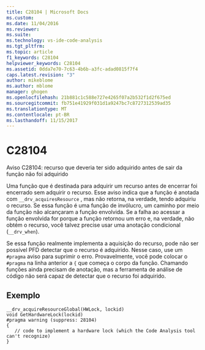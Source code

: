 ```yaml
---
title: C28104 | Microsoft Docs
ms.custom: 
ms.date: 11/04/2016
ms.reviewer: 
ms.suite: 
ms.technology: vs-ide-code-analysis
ms.tgt_pltfrm: 
ms.topic: article
f1_keywords: C28104
helpviewer_keywords: C28104
ms.assetid: 0dda7e70-7c63-4b6b-a3fc-adad0815f7f4
caps.latest.revision: "3"
author: mikeblome
ms.author: mblome
manager: ghogen
ms.openlocfilehash: 21b881c1c588e727e4265f07a2b532f1d2f675ed
ms.sourcegitcommit: fb751e41929f031d1a9247bc7c8727312539ad35
ms.translationtype: MT
ms.contentlocale: pt-BR
ms.lasthandoff: 11/15/2017
---
```

# <a name="c28104"></a>C28104
Aviso C28104: recurso que deveria ter sido adquirido antes de sair da função não foi adquirido  
  
 Uma função que é destinada para adquirir um recurso antes de encerrar foi encerrado sem adquirir o recurso. Esse aviso indica que a função é anotada com `__drv_acquiresResource` , mas não retorna, na verdade, tendo adquiriu o recurso. Se essa função é uma função de invólucro, um caminho por meio da função não alcançaram a função envolvida. Se a falha ao acessar a função envolvida for porque a função retornou um erro e, na verdade, não obtém o recurso, você talvez precise usar uma anotação condicional (`__drv_when`).  
  
 Se essa função realmente implementa a aquisição do recurso, pode não ser possível PFD detectar que o recurso é adquirido. Nesse caso, use um `#pragma` aviso para suprimir o erro. Provavelmente, você pode colocar o `#pragma` na linha anterior a `{` que começa o corpo da função. Chamando funções ainda precisam de anotação, mas a ferramenta de análise de código não será capaz de detectar que o recurso foi adquirido.  
  
## <a name="example"></a>Exemplo  
  
```  
__drv_acquireResourceGlobal(HWLock, lockid)  
void GetHardwareLock(lockid)  
#pragma warning (suppress: 28104)  
{  
   // code to implement a hardware lock (which the Code Analysis tool can't recognize)  
}  
```